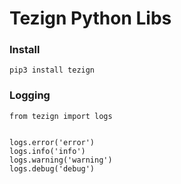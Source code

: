 # Tezign Python Libs

### Install

```
pip3 install tezign
```

### Logging

```
from tezign import logs


logs.error('error')
logs.info('info')
logs.warning('warning')
logs.debug('debug')
```